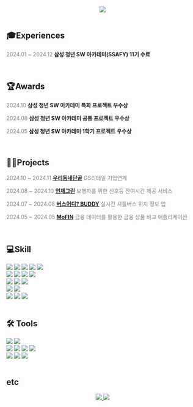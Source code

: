 <div align="center">
    <a href="https://git.io/typing-svg">
        <img src="https://readme-typing-svg.demolab.com?font=Alkatra&weight=600&size=70&duration=7000&pause=3&color=0284c7&center=true&vCenter=true&repeat=true&width=1500&height=150&lines=Hello!+I'm+LeeSeungMin+🤗">
    </a>
</div>

<br/>

## 🎓Experiences
<p>
  <span style="color: gray;">2024.01 ~ 2024.12</span>
  <b>삼성 청년 SW 아카데미(SSAFY) 11기 수료</b>
</p>

<br/>

## 🏆Awards
<p><span style="color: gray;">2024.10</span>
    <b>삼성 청년 SW 아카데미 특화 프로젝트 우수상</b></p>
  <p><span style="color: gray;">2024.08</span>
    <b>삼성 청년 SW 아카데미 공통 프로젝트 우수상</b></p>
  <p><span style="color: gray;">2024.05</span>
    <b>삼성 청년 SW 아카데미 1학기 프로젝트 우수상</b></p>
    
<br/>

## 👨‍💻Projects
<p>
  <span style="color: gray;">2024.10 ~ 2024.11</span> 
  <b><a href="https://github.com/oodongdan">우리동네단골</a></b>
  <span style="color: gray;">GS리테일 기업연계</span>
</p>

<p>
  <span style="color: gray;">2024.08 ~ 2024.10</span>
  <b><a href="https://github.com/readygreen">언제그린</a></b>
  <span style="color: gray;">보행자를 위한 신호등 잔여시간 제공 서비스</span>
</p>

<p>
  <span style="color: gray;">2024.07 ~ 2024.08</span>
  <b><a href="https://github.com/whereIsTheBusBUDDY/BUDDY">버스어디? BUDDY</a></b>
  <span style="color: gray;">실시간 셔틀버스 위치 정보 앱</span>
</p>

<p>
  <span style="color: gray;">2024.05 ~ 2024.05</span>
  <b><a href="https://github.com/seungminleeee/MoFIN">MoFIN</a></b>
  <span style="color: gray;">금융 데이터를 활용한 금융 상품 비교 애플리케이션</span>
</p>

 
<br/>

## 💻Skill
<div>
  <img src="https://img.shields.io/badge/Javascript-F7DF1E?style=for-the-badge&logo=Javascript&logoColor=white">
  <img src="https://img.shields.io/badge/typescript-3178C6?style=for-the-badge&logo=typescript&logoColor=white">
  <img src="https://img.shields.io/badge/HTML5-E34F26?style=for-the-badge&logo=HTML5&logoColor=white">
  <img src="https://img.shields.io/badge/CSS3-1572B6?style=for-the-badge&logo=CSS3&logoColor=white">
  <img src="https://img.shields.io/badge/next.js-000000?style=for-the-badge&logo=next.js&logoColor=white">
  <br>
  <img src="https://img.shields.io/badge/React-61DAFB?style=for-the-badge&logo=React&logoColor=white">
  <img src="https://img.shields.io/badge/React_Native-20232A?style=for-the-badge&logo=react&logoColor=61DAFB">
  <img src="https://img.shields.io/badge/Context_API-6DB33F?style=for-the-badge&logo=react&logoColor=white">
  <img src="https://img.shields.io/badge/Zustand-EA580C?style=for-the-badge&logo=react&logoColor=white">
   <br>
  <img src="https://img.shields.io/badge/Flutter-02569B?style=for-the-badge&logo=Flutter&logoColor=white">
  <img src="https://img.shields.io/badge/Dart-0175C2?style=for-the-badge&logo=Dart&logoColor=white">
  <img src="https://img.shields.io/badge/getX-8A2BE2?style=for-the-badge&logo=getx&logoColor=white">
  <br>
  <img src="https://img.shields.io/badge/Vue-4FC08D?style=for-the-badge&logo=Vue.js&logoColor=white">
  <img src="https://img.shields.io/badge/Pinia-FFC107?style=for-the-badge&logo=Vue.js&logoColor=white">
  <br>
  <img src="https://img.shields.io/badge/Python-3776AB?style=for-the-badge&logo=Python&logoColor=white">
  <img src="https://img.shields.io/badge/Django-092E20?style=for-the-badge&logo=Django&logoColor=white">
  <img src="https://img.shields.io/badge/SQL-4479A1?style=for-the-badge&logo=MySQL&logoColor=white">
  <br>
</div>

<br/>

## 🛠️ Tools

<div>
  <img src="https://img.shields.io/badge/android studio-3DDC84?style=for-the-badge&logo=androidstudio&logoColor=white">
  <img src="https://img.shields.io/badge/visual studio code-007ACC?style=for-the-badge&logo=visualstudiocode&logoColor=white">
  <br/>
  <img src="https://img.shields.io/badge/Figma-F24E1E?style=for-the-badge&logo=Figma&logoColor=white">
  <img src="https://img.shields.io/badge/Notion-000000?style=for-the-badge&logo=Notion&logoColor=white">
  <img src="https://img.shields.io/badge/Postman-FF6C37?style=for-the-badge&logo=Postman&logoColor=white">
  <img src="https://img.shields.io/badge/jira-0052CC?style=for-the-badge&logo=jira&logoColor=white">
  <br/>
  <img src="https://img.shields.io/badge/Git-F24E1E?style=for-the-badge&logo=Git&logoColor=white">
  <img src="https://img.shields.io/badge/Github-181717?style=for-the-badge&logo=Github&logoColor=white">
  <img src="https://img.shields.io/badge/GitLab-FC6D26?style=for-the-badge&logo=GitLab&logoColor=white">
</div>

<br/>

## etc
<div align="center">
    <a href="https://solved.ac/tmdals77177">
      <img src="http://mazassumnida.wtf/api/v2/generate_badge?boj=tmdals77177">
    </a>
    <img src="http://mazandi.herokuapp.com/api?handle=tmdals77177&theme=warm"/>
</div>
<div align="center">
<!--     <img src="https://github-readme-stats.vercel.app/api/top-langs/?username=seungminleeee&layout=compact&title_color=0369a1"> -->
<!--     <img src="https://github-readme-stats.vercel.app/api/top-langs/?username=seungminleeee&layout=compact&theme=flag-india"> -->
<!--     <img src="https://github-readme-stats.vercel.app/api?username=seungminleeee&show_icons=true&theme=flag-india"> -->
</div>

